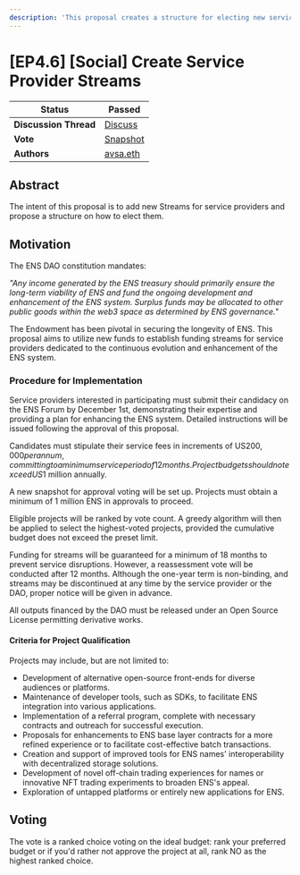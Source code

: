 ```yaml
---
description: 'This proposal creates a structure for electing new service providers for the DAO'
---
```


# \[EP4.6] \[Social] Create Service Provider Streams



| **Status**            | Passed                                                                                                                 |
| --------------------- | ---------------------------------------------------------------------------------------------------------------------- |
| **Discussion Thread** | [Discuss]()               |
| **Vote**              | [Snapshot](https://snapshot.org/#/ens.eth/proposal/0x5748982aed143f51333befbc6cc490116648b85a2b0212fdfaf3ab848932c7ae) |
| **Authors**           | [avsa.eth](https://mirror.xyz/avsa.eth)                                                                               |

## Abstract

The intent of this proposal is to add new Streams for service providers and propose a structure on how to elect them.

## Motivation

The ENS DAO constitution mandates:

*"Any income generated by the ENS treasury should primarily ensure the long-term viability of ENS and fund the ongoing development and enhancement of the ENS system. Surplus funds may be allocated to other public goods within the web3 space as determined by ENS governance."*

The Endowment has been pivotal in securing the longevity of ENS. This proposal aims to utilize new funds to establish funding streams for service providers dedicated to the continuous evolution and enhancement of the ENS system.

### **Procedure for Implementation**

Service providers interested in participating must submit their candidacy on the ENS Forum by December 1st, demonstrating their expertise and providing a plan for enhancing the ENS system. Detailed instructions will be issued following the approval of this proposal.

Candidates must stipulate their service fees in increments of US$200,000 per annum, committing to a minimum service period of 12 months. Project budgets should not exceed US$1 million annually.

A new snapshot for approval voting will be set up. Projects must obtain a minimum of 1 million ENS in approvals to proceed.

Eligible projects will be ranked by vote count. A greedy algorithm will then be applied to select the highest-voted projects, provided the cumulative budget does not exceed the preset limit.

Funding for streams will be guaranteed for a minimum of 18 months to prevent service disruptions. However, a reassessment vote will be conducted after 12 months. Although the one-year term is non-binding, and streams may be discontinued at any time by the service provider or the DAO, proper notice will be given in advance.

All outputs financed by the DAO must be released under an Open Source License permitting derivative works.

#### **Criteria for Project Qualification**

Projects may include, but are not limited to:

- Development of alternative open-source front-ends for diverse audiences or platforms.
- Maintenance of developer tools, such as SDKs, to facilitate ENS integration into various applications.
- Implementation of a referral program, complete with necessary contracts and outreach for successful execution.
- Proposals for enhancements to ENS base layer contracts for a more refined experience or to facilitate cost-effective batch transactions.
- Creation and support of improved tools for ENS names' interoperability with decentralized storage solutions.
- Development of novel off-chain trading experiences for names or innovative NFT trading experiments to broaden ENS's appeal.
- Exploration of untapped platforms or entirely new applications for ENS.

  
## Voting

The vote is a ranked choice voting on the ideal budget: rank your preferred budget or if you'd rather not approve the project at all, rank NO as the highest ranked choice.
